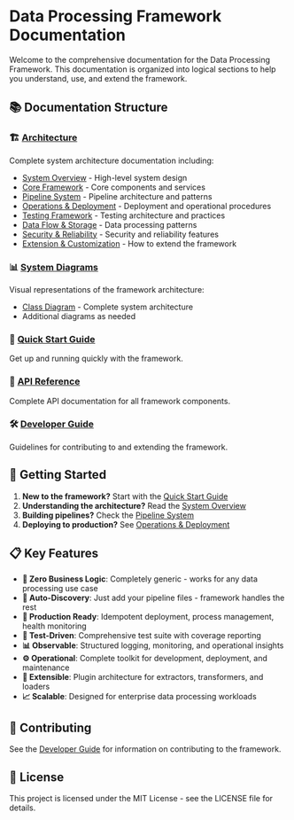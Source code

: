 # Data Processing Framework Documentation

Welcome to the comprehensive documentation for the Data Processing Framework. This documentation is organized into logical sections to help you understand, use, and extend the framework.

## 📚 Documentation Structure

### 🏗️ [Architecture](./architecture/README.md)
Complete system architecture documentation including:
- [System Overview](./architecture/01-system-overview.md) - High-level system design
- [Core Framework](./architecture/02-core-framework.md) - Core components and services
- [Pipeline System](./architecture/03-pipeline-system.md) - Pipeline architecture and patterns
- [Operations & Deployment](./architecture/04-operations-deployment.md) - Deployment and operational procedures
- [Testing Framework](./architecture/05-testing-framework.md) - Testing architecture and practices
- [Data Flow & Storage](./architecture/06-data-flow-storage.md) - Data processing patterns
- [Security & Reliability](./architecture/07-security-reliability.md) - Security and reliability features
- [Extension & Customization](./architecture/08-extension-customization.md) - How to extend the framework

### 📊 [System Diagrams](./diagrams/README.md)
Visual representations of the framework architecture:
- [Class Diagram](./diagrams/class_diagram.puml) - Complete system architecture
- Additional diagrams as needed

### 🚀 [Quick Start Guide](./quick-start.md)
Get up and running quickly with the framework.

### 📖 [API Reference](./api-reference.md)
Complete API documentation for all framework components.

### 🛠️ [Developer Guide](./developer-guide.md)
Guidelines for contributing to and extending the framework.

## 🎯 Getting Started

1. **New to the framework?** Start with the [Quick Start Guide](./quick-start.md)
2. **Understanding the architecture?** Read the [System Overview](./architecture/01-system-overview.md)
3. **Building pipelines?** Check the [Pipeline System](./architecture/03-pipeline-system.md)
4. **Deploying to production?** See [Operations & Deployment](./architecture/04-operations-deployment.md)

## 📋 Key Features

- **🎯 Zero Business Logic**: Completely generic - works for any data processing use case
- **🔄 Auto-Discovery**: Just add your pipeline files - framework handles the rest
- **🚀 Production Ready**: Idempotent deployment, process management, health monitoring
- **🧪 Test-Driven**: Comprehensive test suite with coverage reporting
- **📊 Observable**: Structured logging, monitoring, and operational insights
- **⚙️ Operational**: Complete toolkit for development, deployment, and maintenance
- **🔧 Extensible**: Plugin architecture for extractors, transformers, and loaders
- **📈 Scalable**: Designed for enterprise data processing workloads

## 🤝 Contributing

See the [Developer Guide](./developer-guide.md) for information on contributing to the framework.

## 📄 License

This project is licensed under the MIT License - see the LICENSE file for details.
